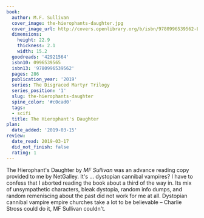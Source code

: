 ```yaml
---
book:
  author: M.F. Sullivan
  cover_image: the-hierophants-daughter.jpg
  cover_image_url: http://covers.openlibrary.org/b/isbn/9780996539562-L.jpg
  dimensions:
    height: 22.9
    thickness: 2.1
    width: 15.2
  goodreads: '42921564'
  isbn10: 0996539565
  isbn13: '9780996539562'
  pages: 286
  publication_year: '2019'
  series: The Disgraced Martyr Trilogy
  series_position: '1'
  slug: the-hierophants-daughter
  spine_color: '#c0cad0'
  tags:
  - scifi
  title: The Hierophant's Daughter
plan:
  date_added: '2019-03-15'
review:
  date_read: 2019-03-17
  did_not_finish: false
  rating: 1
---
```


The Hierophant's Daughter by *MF Sullivan* was an advance reading copy provided to me by NetGalley. It's … dystopian cannibal vampires? I have to confess that I aborted reading the book about a third of the way in. Its mix of unsympathetic characters, bleak dystopia, random info dumps, and random remeniscing about the past did not work for me at all. Dystopian cannibal vampire empire churches take a lot to be believable – Charlie Stross could do it, MF Sullivan couldn't.
